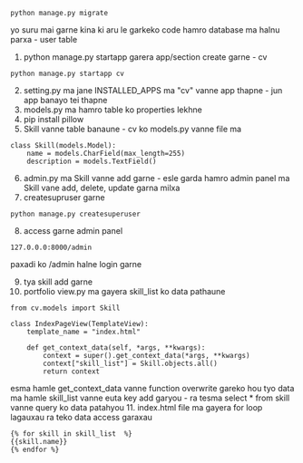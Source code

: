 ```
python manage.py migrate
```
yo suru mai garne kina ki aru le garkeko code hamro database ma halnu parxa - user table


1. python manage.py startapp garera app/section create garne - cv
```
python manage.py startapp cv
```
2. setting.py ma jane INSTALLED_APPS ma "cv" vanne app thapne - jun app banayo tei thapne
3. models.py ma hamro table ko properties lekhne
4. pip install pillow
5. Skill vanne table banaune - cv ko models.py vanne file ma
```
class Skill(models.Model):
    name = models.CharField(max_length=255)
    description = models.TextField()

```
6. admin.py ma Skill vanne add garne - esle garda hamro admin panel ma Skill vane add, delete, update garna milxa
7. createsupruser garne
```
python manage.py createsuperuser
```
8. access garne admin panel 
```
127.0.0.0:8000/admin
```
paxadi ko /admin halne
login garne

9. tya skill add garne
10. portfolio view.py ma gayera skill_list ko data pathaune
```
from cv.models import Skill

class IndexPageView(TemplateView):
    template_name = "index.html"

    def get_context_data(self, *args, **kwargs):
        context = super().get_context_data(*args, **kwargs)
        context["skill_list"] = Skill.objects.all()
        return context

```

esma hamle get_context_data vanne function overwrite gareko hou
tyo data ma hamle skill_list vanne euta key add garyou - ra tesma select * from skill vanne query ko data patahyou
11. index.html file ma gayera for loop lagauxau ra teko data access garaxau

```
{% for skill in skill_list  %}
{{skill.name}}
{% endfor %}
```